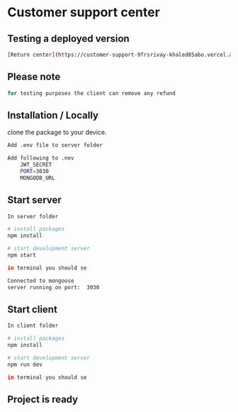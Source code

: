 # Customer support center

## Testing a deployed version

```bash
[Return center](https://customer-support-9frsrivay-khaled85abo.vercel.app/)
```

## Please note

```bash
for testing purposes the client can remove any refund
```

## Installation / Locally

clone the package to your device.

```bash
Add .env file to server folder
```

```bash
Add following to .nev
    JWT_SECRET
    PORT=3030
    MONGODB_URL
```

## Start server

```bash
In server folder

# install packages
npm install

# start development server
npm start

in terminal you should se

Connected to mongoose
server running on port:  3030
```

## Start client

```bash
In client folder

# install packages
npm install

# start development server
npm run dev

in terminal you should se

```

## Project is ready
